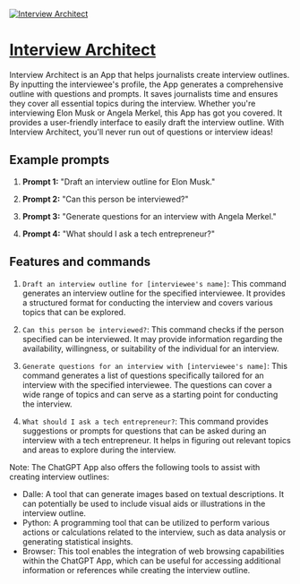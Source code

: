 [![Interview Architect](https://files.oaiusercontent.com/file-d0jgTRPNO6uFzwyfeys0asVc?se=2123-10-17T12%3A54%3A39Z&sp=r&sv=2021-08-06&sr=b&rscc=max-age%3D31536000%2C%20immutable&rscd=attachment%3B%20filename%3D0436f445-6548-43a6-bc5a-ec40f26df3f0.png&sig=sw9hCHv4GuRQ/PNapud8tQcW3yEkOU9%2BAXovwXlGq/A%3D)](https://chat.openai.com/g/g-RnQYRknHz-interview-architect)

# [Interview Architect](https://chat.openai.com/g/g-RnQYRknHz-interview-architect)

Interview Architect is an App that helps journalists create interview outlines. By inputting the interviewee's profile, the App generates a comprehensive outline with questions and prompts. It saves journalists time and ensures they cover all essential topics during the interview. Whether you're interviewing Elon Musk or Angela Merkel, this App has got you covered. It provides a user-friendly interface to easily draft the interview outline. With Interview Architect, you'll never run out of questions or interview ideas!

## Example prompts

1. **Prompt 1:** "Draft an interview outline for Elon Musk."

2. **Prompt 2:** "Can this person be interviewed?"

3. **Prompt 3:** "Generate questions for an interview with Angela Merkel."

4. **Prompt 4:** "What should I ask a tech entrepreneur?"

## Features and commands

1. `Draft an interview outline for [interviewee's name]`: This command generates an interview outline for the specified interviewee. It provides a structured format for conducting the interview and covers various topics that can be explored.

2. `Can this person be interviewed?`: This command checks if the person specified can be interviewed. It may provide information regarding the availability, willingness, or suitability of the individual for an interview.

3. `Generate questions for an interview with [interviewee's name]`: This command generates a list of questions specifically tailored for an interview with the specified interviewee. The questions can cover a wide range of topics and can serve as a starting point for conducting the interview.

4. `What should I ask a tech entrepreneur?`: This command provides suggestions or prompts for questions that can be asked during an interview with a tech entrepreneur. It helps in figuring out relevant topics and areas to explore during the interview.

Note: The ChatGPT App also offers the following tools to assist with creating interview outlines:

- Dalle: A tool that can generate images based on textual descriptions. It can potentially be used to include visual aids or illustrations in the interview outline.
- Python: A programming tool that can be utilized to perform various actions or calculations related to the interview, such as data analysis or generating statistical insights.
- Browser: This tool enables the integration of web browsing capabilities within the ChatGPT App, which can be useful for accessing additional information or references while creating the interview outline.